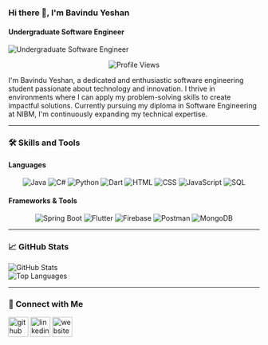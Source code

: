 ### Hi there 👋, I'm Bavindu Yeshan  
#### Undergraduate Software Engineer  
![Undergraduate Software Engineer](https://media.licdn.com/dms/image/v2/D5616AQElrDFHf8KMmw/profile-displaybackgroundimage-shrink_350_1400/profile-displaybackgroundimage-shrink_350_1400/0/1722593554971?e=1739404800&v=beta&t=5PwJUeHaWqb_XKIfT2vPCsLaVrP5sL8kYonvobOjqBY)






<p align="center"> 
  <img src="https://komarev.com/ghpvc/?username=bavinduyeshan&label=Profile%20views&color=0e75b6&style=flat" alt="Profile Views" /> 
</p>  

I'm Bavindu Yeshan, a dedicated and enthusiastic software engineering student passionate about technology and innovation. I thrive in environments where I can apply my problem-solving skills to create impactful solutions. Currently pursuing my diploma in Software Engineering at NIBM, I'm continuously expanding my technical expertise.  

---

### 🛠️ Skills and Tools  
#### Languages  
<p align="center">  
  <img src="https://img.shields.io/badge/Java-ED8B00?style=for-the-badge&logo=java&logoColor=white" alt="Java" />  
  <img src="https://img.shields.io/badge/C%23-239120?style=for-the-badge&logo=c-sharp&logoColor=white" alt="C#" />  
  <img src="https://img.shields.io/badge/Python-3776AB?style=for-the-badge&logo=python&logoColor=white" alt="Python" />  
  <img src="https://img.shields.io/badge/Dart-0175C2?style=for-the-badge&logo=dart&logoColor=white" alt="Dart" />  
  <img src="https://img.shields.io/badge/HTML5-E34F26?style=for-the-badge&logo=html5&logoColor=white" alt="HTML" />  
  <img src="https://img.shields.io/badge/CSS3-1572B6?style=for-the-badge&logo=css3&logoColor=white" alt="CSS" />  
  <img src="https://img.shields.io/badge/JavaScript-F7DF1E?style=for-the-badge&logo=javascript&logoColor=black" alt="JavaScript" />  
  <img src="https://img.shields.io/badge/SQL-4479A1?style=for-the-badge&logo=mysql&logoColor=white" alt="SQL" />  
</p>  

#### Frameworks & Tools  
<p align="center">  
  <img src="https://img.shields.io/badge/Spring_Boot-6DB33F?style=for-the-badge&logo=spring-boot&logoColor=white" alt="Spring Boot" />  
  <img src="https://img.shields.io/badge/Flutter-02569B?style=for-the-badge&logo=flutter&logoColor=white" alt="Flutter" />  
  <img src="https://img.shields.io/badge/Firebase-FFCA28?style=for-the-badge&logo=firebase&logoColor=black" alt="Firebase" />  
  <img src="https://img.shields.io/badge/Postman-FF6C37?style=for-the-badge&logo=postman&logoColor=white" alt="Postman" />  
  <img src="https://img.shields.io/badge/MongoDB-47A248?style=for-the-badge&logo=mongodb&logoColor=white" alt="MongoDB" />  
</p>  

---

### 📈 GitHub Stats  
<p >  
  <img src="https://github-readme-stats.vercel.app/api?username=Bavinduyeshan&show_icons=true&theme=radical" alt="GitHub Stats" />  <br>
  <img src="https://github-readme-stats.vercel.app/api/top-langs?username=Bavinduyeshan&show_icons=true&locale=en&layout=compact&theme=radical" alt="Top Languages" />  
</p>  

---

### 🤝 Connect with Me  
[<img src='https://cdn.jsdelivr.net/npm/simple-icons@3.0.1/icons/github.svg' alt='github' height='40'>](https://github.com/Bavinduyeshan)  [<img src='https://cdn.jsdelivr.net/npm/simple-icons@3.0.1/icons/linkedin.svg' alt='linkedin' height='40'>](https://www.linkedin.com/in/BavinduYeshan/)  [<img src='https://cdn.jsdelivr.net/npm/simple-icons@3.0.1/icons/icloud.svg' alt='website' height='40'>](https://bavinduyeshan.netlify.app/)  

 
